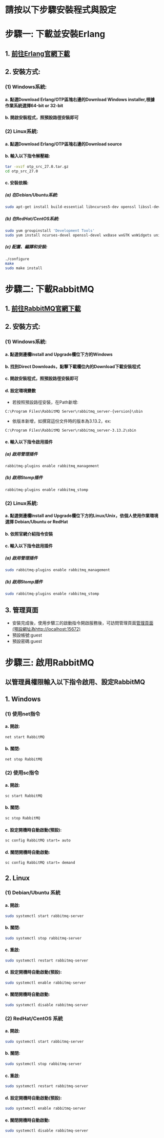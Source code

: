 # 請按以下步驟安裝程式與設定
# 步驟一: 下載並安裝Erlang
## 1. [前往Erlang官網下載](https://www.erlang.org/downloads)
## 2. 安裝方式:
   ### (1) Windows系統:
   #### a. 點選Download Erlang/OTP區塊右邊的Download Windows installer,根據作業系統選擇64-bit or 32-bit
   #### b. 開啟安裝程式，照預設路徑安裝即可
   ### (2) Linux系統:
   #### a. 點選Download Erlang/OTP區塊右邊的Download source
   #### b. 輸入以下指令解壓縮:
   ```sh
   tar -xvzf otp_src_27.0.tar.gz
   cd otp_src_27.0
   ```
   #### c. 安裝依賴:
   ##### (a) 在Debian/Ubuntu系統:
   ```sh
   sudo apt-get install build-essential libncurses5-dev openssl libssl-dev fop xsltproc unixodbc-dev
   ```
   ##### (b) 在RedHat/CentOS系統:
   ```sh
   sudo yum groupinstall 'Development Tools'
   sudo yum install ncurses-devel openssl-devel wxBase wxGTK wxWidgets unixODBC unixODBC-devel
   ```
   ##### (c) 配置、編譯和安裝:
   ```sh
   ./configure
   make
   sudo make install
   ```

# 步驟二: 下載RabbitMQ
## 1. [前往RabbitMQ官網下載](https://www.rabbitmq.com/docs/download)
## 2. 安裝方式:
   ### (1) Windows系統:
   #### a. 點選側邊欄Install and Upgrade欄位下方的Windows
   #### b. 找到Direct Downloads，點擊下載欄位內的Download下載安裝程式
   #### c. 開啟安裝程式，照預設路徑安裝即可
   #### d. 設定環境變數
   - 若按照預設路徑安裝，在Path新增:
   ```plaintext
   C:\Program Files\RabbitMQ Server\rabbitmq_server-{version}\sbin
   ```
   - 依版本新增，如撰寫這份文件時的版本為3.13.2，ex:
   ```plaintext
   C:\Program Files\RabbitMQ Server\rabbitmq_server-3.13.2\sbin
   ```
   #### e. 輸入以下指令啟用插件
   ##### (a) 啟用管理插件
   ```sh
   rabbitmq-plugins enable rabbitmq_management
   ```
   ##### (b) 啟用Stomp插件
   ```sh
   rabbitmq-plugins enable rabbitmq_stomp
   ```
   ### (2) Linux系統:
   #### a. 點選側邊欄Install and Upgrade欄位下方的Linux/Unix，依個人使用作業環境選擇 Debian/Ubuntu or RedHat
   #### b. 依照官網介紹指令安裝
   #### c. 輸入以下指令啟用插件
   ##### (a) 啟用管理插件
   ```sh
   sudo rabbitmq-plugins enable rabbitmq_management
   ```
   ##### (b) 啟用Stomp插件
   ```sh
   sudo rabbitmq-plugins enable rabbitmq_stomp
   ```
## 3. 管理頁面
  - 安裝完成後，使用步驟三的啟動指令開啟服務後，可訪問管理頁面[管理頁面(預設網址為http://localhost:15672)](http://localhost:15672)
  - 預設帳號:guest
  - 預設密碼:guest

# 步驟三: 啟用RabbitMQ
## 以管理員權限輸入以下指令啟用、設定RabbitMQ
## 1. Windows
### (1) 使用net指令
#### a. 開啟:
```sh
net start RabbitMQ
```
#### b. 關閉:
```sh
net stop RabbitMQ
```
### (2) 使用sc指令
#### a. 開啟:
```sh
sc start RabbitMQ
```
#### b. 關閉:
```sh
sc stop RabbitMQ
```
#### c. 設定開機時自動啟動(預設):
```sh
sc config RabbitMQ start= auto
```
#### d. 關閉開機時自動啟動:
```sh
sc config RabbitMQ start= demand
```
## 2. Linux
### (1) Debian/Ubuntu 系統
#### a. 開啟:
```sh
sudo systemctl start rabbitmq-server
```
#### b. 關閉:
```sh
sudo systemctl stop rabbitmq-server
```
#### c. 重啟:
```sh
sudo systemctl restart rabbitmq-server
```
#### d. 設定開機時自動啟動(預設):
```sh
sudo systemctl enable rabbitmq-server
```
#### e. 關閉開機時自動啟動:
```sh
sudo systemctl disable rabbitmq-server
```
### (2) RedHat/CentOS 系統
#### a. 開啟:
```sh
sudo systemctl start rabbitmq-server
```
#### b. 關閉:
```sh
sudo systemctl stop rabbitmq-server
```
#### c. 重啟:
```sh
sudo systemctl restart rabbitmq-server
```
#### d. 設定開機時自動啟動(預設):
```sh
sudo systemctl enable rabbitmq-server
```
#### e. 關閉開機時自動啟動:
```sh
sudo systemctl disable rabbitmq-server
```
